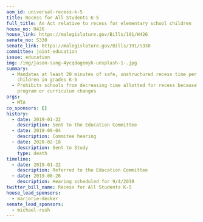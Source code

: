 ```yaml
---
aom_id: universal-recess-k-5
title: Recess for All Students K-5
full_title: An Act relative to recess for elementary school children
house_no: H426
house_link: https://malegislature.gov/Bills/191/H426
senate_no: S330
senate_link: https://malegislature.gov/Bills/191/S330
committee: joint-education
issue: education
img: /img/jason-sung-4ycqdagemyk-unsplash-1-.jpg
summary:
  - Mandates at least 20 minutes of safe, unstructured recess time per day for
    children in grades K-5
  - Prohibits schools from decreasing time allotted for recess because of
    program or curriculum changes
orgs:
  - MTA
co_sponsors: []
history:
  - date: 2019-01-22
    description: Sent to the Education Committee
  - date: 2019-09-04
    description: Commitee hearing
  - date: 2020-02-18
    description: Sent to Study
    type: death
timeline:
  - date: 2019-01-22
    description: Referred to the Education Committee
  - date: 2019-08-26
    description: Hearing scheduled for 9/4/2019
twitter_bill_name: Recess for All Students K-5
house_lead_sponsors:
  - marjorie-decker
senate_lead_sponsors:
  - michael-rush
---
```

